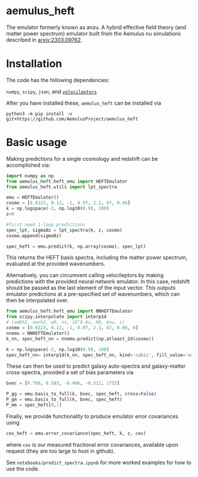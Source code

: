 # aemulus_heft
The emulator formerly known as anzu. A hybrid effective field theory (and matter power spectrum) emulator built from the Aemulus nu simulations 
described in [arxiv:2303.09762](https://arxiv.org/abs/2303.09762). 


# Installation

The code has the following dependencies:

`numpy`, `scipy`, `json`, and [`velocileptors`](https://github.com/sfschen/velocileptors)

After you have installed these, `aemulus_heft` can be installed via

`python3 -m pip install -v git+https://github.com/AemulusProject/aemulus_heft`

# Basic usage

Making predictions for a single cosmology and redshift can be accomplished via:

```python
import numpy as np
from aemulus_heft.heft_emu import HEFTEmulator
from aemulus_heft.utils import lpt_spectra

emu = HEFTEmulator()
cosmo = [0.0223, 0.12, -1, 0.97, 2.1, 67, 0.06]
k = np.logspace(-2, np.log10(0.9), 100)
z=0

#first need 1-loop predictions
spec_lpt, sigma8z = lpt_spectra(k, z, cosmo)
cosmo.append(sigma8z)

spec_heft = emu.predict(k, np.array(cosmo), spec_lpt)
```

This returns the HEFT basis spectra, including the matter power spectrum, evaluated at the provided wavenumbers.

Alternatively, you can circumvent calling velocileptors by making predictions with the provided neural network emulator. 
In this case, redshift should be passed as the last element of the input vector. This outputs emulator 
predictions at a pre-specified set of wavenumbers, which can then be interpolated over.

```python
from aemulus_heft.heft_emu import NNHEFTEmulator
from scipy.interpolate import interp1d
# (ombh2, omch2, w0, ns, 10^9 As, H0, mnu, z)
cosmo = [0.0223, 0.12, -1, 0.97, 2.1, 67, 0.06, 0]
nnemu = NNHEFTEmulator()
k_nn, spec_heft_nn = nnemu.predict(np.atleast_2d(cosmo))

k = np.logspace(-2, np.log10(0.9), 100)
spec_heft_nn= interp1d(k_nn, spec_heft_nn, kind='cubic', fill_value='extrapolate')(k)
```

These can then be used to predict galaxy auto-spectra and galaxy-matter cross-spectra, provided a set of bias parameters via
```python
bvec = [0.786, 0.583, -0.406, -0.512, 1755]

P_gg = emu.basis_to_full(k, bvec, spec_heft, cross=False)
P_gm = emu.basis_to_full(k, bvec, spec_heft)
P_mm = spec_heft[0,:]
``` 

Finally, we provide functionality to produce emulator error covariances using
```python
cov_heft = emu.error_covariance(spec_heft, k, z, cov)
```
where `cov` is our measured fractional error covariances, available upon request (they are too large to host in github).

See `notebooks/predict_spectra.ipynb` for more worked examples for how to use the code.
